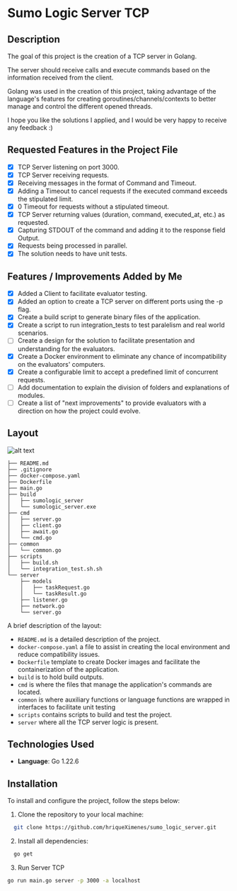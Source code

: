 # Sumo Logic Server TCP

## Description

The goal of this project is the creation of a TCP server in Golang.

The server should receive calls and execute commands based on the information received from the client.

Golang was used in the creation of this project, taking advantage of the language's features for creating goroutines/channels/contexts to better manage and control the different opened threads.

I hope you like the solutions I applied, and I would be very happy to receive any feedback :)

## Requested Features in the Project File

- [x] TCP Server listening on port 3000.
- [x] TCP Server receiving requests.
- [x] Receiving messages in the format of Command and Timeout.
- [x] Adding a Timeout to cancel requests if the executed command exceeds the stipulated limit.
- [x] 0 Timeout for requests without a stipulated timeout.
- [x] TCP Server returning values (duration, command, executed_at, etc.) as requested.
- [x] Capturing STDOUT of the command and adding it to the response field Output.
- [x] Requests being processed in parallel.
- [x] The solution needs to have unit tests.

## Features / Improvements Added by Me

- [x] Added a Client to facilitate evaluator testing.
- [x] Added an option to create a TCP server on different ports using the -p flag.
- [x] Create a build script to generate binary files of the application.
- [x] Create a script to run integration_tests to test paralelism and real world scenarios.
- [ ] Create a design for the solution to facilitate presentation and understanding for the evaluators.
- [x] Create a Docker environment to eliminate any chance of incompatibility on the evaluators' computers.
- [x] Create a configurable limit to accept a predefined limit of concurrent requests.
- [ ] Add documentation to explain the division of folders and explanations of modules.
- [ ] Create a list of "next improvements" to provide evaluators with a direction on how the project could evolve.

## Layout

![alt text](https://freeimage.host/i/2IvxhHg)

```tree
├── README.md
├── .gitignore
├── docker-compose.yaml
├── Dockerfile
├── main.go
├── build
│   ├── sumologic_server
│   └── sumologic_server.exe
├── cmd
│   ├── server.go
│   ├── client.go
│   ├── await.go
│   └── cmd.go
├── common
│   └── common.go
├── scripts
│   ├── build.sh
│   └── integration_test.sh.sh
└── server
    ├── models
    │   ├── taskRequest.go
    │   └── taskResult.go
    ├── listener.go
    ├── network.go
    └── server.go
```

A brief description of the layout:

* `README.md` is a detailed description of the project.
* `docker-compose.yaml` a file to assist in creating the local environment and reduce compatibility issues.
* `Dockerfile` template to create Docker images and facilitate the containerization of the application.
* `build` is to hold build outputs.
* `cmd` is where the files that manage the application's commands are located.
* `common` is where auxiliary functions or language functions are wrapped in interfaces to facilitate unit testing
* `scripts` contains scripts to build and test the project.
* `server` where all the TCP server logic is present.

## Technologies Used

- **Language**: Go 1.22.6

## Installation

To install and configure the project, follow the steps below:

1. Clone the repository to your local machine:
 ```bash
   git clone https://github.com/hriqueXimenes/sumo_logic_server.git
```
2. Install all dependencies:
```bash
  go get
```
3. Run Server TCP
```bash
go run main.go server -p 3000 -a localhost
